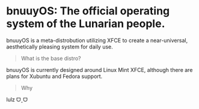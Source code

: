 # **bnuuyOS**: The official operating system of the Lunarian people.

bnuuyOS is a meta-distrobution utilizing XFCE to create a near-universal, aesthetically pleasing system for daily use.

> What is the base distro?

bnuuyOS is currently designed around Linux Mint XFCE, although there are plans for Xubuntu and Fedora support.

> Why

lulz ᗜˬᗜ
